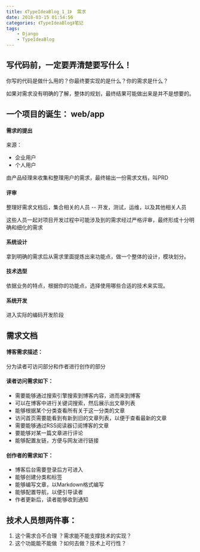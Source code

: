 ```yaml
---
title: 《TypeIdeaBlog_1_1》  需求
date: 2018-03-15 01:54:56
categories: 《TypeIdeaBlog》笔记
tags:
	- Django
	- TypeIdeaBlog
---
```




## 写代码前，一定要弄清楚要写什么！

你写的代码是做什么用的？你最终要实现的是什么？你的需求是什么？

如果对需求没有明确的了解，整体的规划，最终结果可能做出来是并不是想要的。



## 一个项目的诞生： web/app

#### 需求的提出

来源：

- 企业用户
- 个人用户

由产品经理来收集和整理用户的需求，最终输出一份需求文档，叫PRD

#### 评审

整理好需求文档后，集合相关的人员 -- 开发，测试，运维，以及其他相关人员

这些人员一起对项目开发过程中可能涉及到的需求经过严格评审，最终形成十分明确和细化的需求

#### 系统设计

拿到明确的需求后从需求里面提炼出来功能点，做一个整体的设计，模块划分。

#### 技术选型

依据业务的特点，根据你的功能点，选择使用哪些合适的技术来实现。

#### 系统开发

进入实际的编码开发阶段



## 需求文档

#### 博客需求描述：

分为读者可访问部分和作者进行创作的部分

#### 读者访问需求如下：

- 需要能够通过搜索引擎搜索到博客内容，进而来到博客
- 可以在博客中进行关键词搜索，然后展示出文章列表
- 能够根据某个分类查看所有关于这一分类的文章
- 访问首页需要能看到有新到旧的文章列表，以便于查看最新的文章
- 需要能够通过RSS阅读器订阅博客的文章
- 要能够对某一篇文章进行评论
- 能够配置友链，方便与网友进行链接

#### 创作者的需求如下：

- 博客后台需要登录后方可进入
- 能够创建分类和标签
- 能够编写文章，以Markdown格式编写
- 能够配置导航，以便引导读者
- 作者更新后，读者能够收到通知







## 技术人员想两件事：

1. 这个需求合不合理 ？需求能不能支撑技术的实现？
2. 这个功能能不能做 ？如何去做？技术上可行性？


